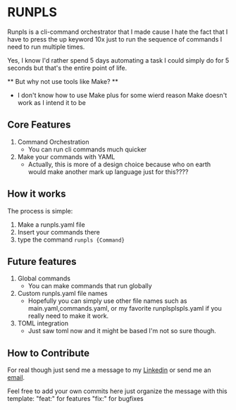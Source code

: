 # RUNPLS 
Runpls is a cli-command orchestrator that I made cause I hate the fact that I have to press the up keyword 10x just to run the sequence of commands I need to run multiple times.

Yes, I know I'd rather spend 5 days automating a task I could simply do for 5 seconds but that's the entire point of life. 

** But why not use tools like Make? **
- I don't know how to use Make plus for some wierd reason Make doesn't work as I intend it to be

## Core Features
1. Command Orchestration
    - You can run cli commands much quicker 
2. Make your commands with YAML
    - Actually, this is more of a design choice because who on earth would make another mark up language just for this????

## How it works
The process is simple:
1. Make a runpls.yaml file
2. Insert your commands there
3. type the command ```runpls {Command}```

## Future features
1. Global commands
    - You can make commands that run globally
2. Custom runpls.yaml file names
    - Hopefully you can simply use other file names such as main.yaml,commands.yaml, or my favorite runplsplspls.yaml if you really need to make it work.
3. TOML integration
    - Just saw toml now and it might be based I'm not so sure though.

## How to Contribute
For real though just send me a message to my [Linkedin](https://www.linkedin.com/in/will-vincent-parrone-8763311ba/?originalSubdomain=ph) or send me an [email](mailto:wvparrone@gmail.com).

Feel free to add your own commits here just organize the message with this template:
"feat:<description>" for features
"fix:<description>" for bugfixes
